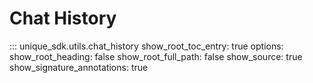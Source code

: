 # Chat History

::: unique_sdk.utils.chat_history
    show_root_toc_entry: true
    options:
        show_root_heading: false
        show_root_full_path: false
        show_source: true
        show_signature_annotations: true
